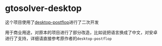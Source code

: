 # gtosolver-desktop

这个项目使用了[desktop-postflop](https://github.com/b-inary/postflop-solver)进行了二次开发

用于商业用途，对原本的项目进行了部分改造，比如说把语言换成了中文，对安卓进行了支持，详细请直接参考原作者的`desktop-postflop`
